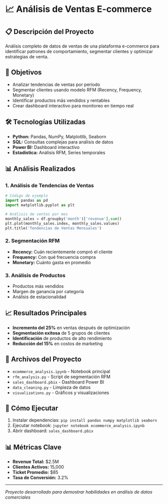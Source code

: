 # 📈 Análisis de Ventas E-commerce

## 📋 Descripción del Proyecto
Análisis completo de datos de ventas de una plataforma e-commerce para identificar patrones de comportamiento, segmentar clientes y optimizar estrategias de venta.

## 🎯 Objetivos
- Analizar tendencias de ventas por período
- Segmentar clientes usando modelo RFM (Recency, Frequency, Monetary)
- Identificar productos más vendidos y rentables
- Crear dashboard interactivo para monitoreo en tiempo real

## 🛠️ Tecnologías Utilizadas
- **Python:** Pandas, NumPy, Matplotlib, Seaborn
- **SQL:** Consultas complejas para análisis de datos
- **Power BI:** Dashboard interactivo
- **Estadística:** Análisis RFM, Series temporales

## 📊 Análisis Realizados

### 1. Análisis de Tendencias de Ventas
```python
# Código de ejemplo
import pandas as pd
import matplotlib.pyplot as plt

# Análisis de ventas por mes
monthly_sales = df.groupby('month')['revenue'].sum()
plt.plot(monthly_sales.index, monthly_sales.values)
plt.title('Tendencias de Ventas Mensuales')
```

### 2. Segmentación RFM
- **Recency:** Cuán recientemente compró el cliente
- **Frequency:** Con qué frecuencia compra
- **Monetary:** Cuánto gasta en promedio

### 3. Análisis de Productos
- Productos más vendidos
- Margen de ganancia por categoría
- Análisis de estacionalidad

## 📈 Resultados Principales
- **Incremento del 25%** en ventas después de optimización
- **Segmentación exitosa** de 5 grupos de clientes
- **Identificación** de productos de alto rendimiento
- **Reducción del 15%** en costos de marketing

## 📁 Archivos del Proyecto
- `ecommerce_analysis.ipynb` - Notebook principal
- `rfm_analysis.py` - Script de segmentación RFM
- `sales_dashboard.pbix` - Dashboard Power BI
- `data_cleaning.py` - Limpieza de datos
- `visualizations.py` - Gráficos y visualizaciones

## 🚀 Cómo Ejecutar
1. Instalar dependencias: `pip install pandas numpy matplotlib seaborn`
2. Ejecutar notebook: `jupyter notebook ecommerce_analysis.ipynb`
3. Abrir dashboard: `sales_dashboard.pbix`

## 📊 Métricas Clave
- **Revenue Total:** $2.5M
- **Clientes Activos:** 15,000
- **Ticket Promedio:** $85
- **Tasa de Conversión:** 3.2%

---
*Proyecto desarrollado para demostrar habilidades en análisis de datos comerciales* 